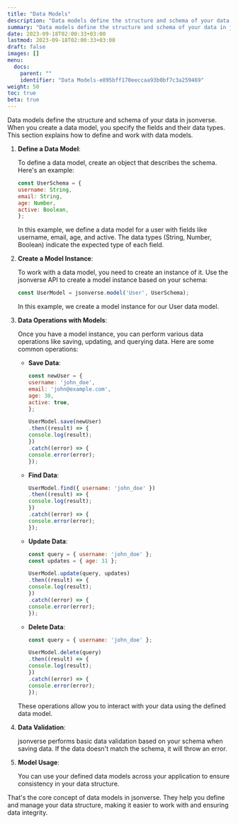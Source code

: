 ```yaml
---
title: "Data Models"
description: "Data models define the structure and schema of your data in jsonverse. When you create a data model, you specify the fields and their data types. This section explains how to define and work with data models."
summary: "Data models define the structure and schema of your data in jsonverse. When you create a data model, you specify the fields and their data types. This section explains how to define and work with data models."
date: 2023-09-18T02:00:33+03:00
lastmod: 2023-09-18T02:00:33+03:00
draft: false
images: []
menu:
  docs:
    parent: ""
    identifier: "Data Models-e895bff170eeccaa93b0bf7c3a259469"
weight: 50
toc: true
beta: true
---
```


Data models define the structure and schema of your data in jsonverse. When you create a data model, you specify the fields and their data types. This section explains how to define and work with data models.

1. **Define a Data Model**:

   To define a data model, create an object that describes the schema. Here's an example:

   ```javascript
   const UserSchema = {
   username: String,
   email: String,
   age: Number,
   active: Boolean,
   };
   ```

   In this example, we define a data model for a user with fields like username, email, age, and active. The data types (String, Number, Boolean) indicate the expected type of each field.

2. **Create a Model Instance**:

   To work with a data model, you need to create an instance of it. Use the jsonverse API to create a model instance based on your schema:

   ```javascript
   const UserModel = jsonverse.model('User', UserSchema);
   ```

   In this example, we create a model instance for our User data model.

3. **Data Operations with Models**:

   Once you have a model instance, you can perform various data operations like saving, updating, and querying data. Here are some common operations:

   - **Save Data**:

     ```javascript
     const newUser = {
     username: 'john_doe',
     email: 'john@example.com',
     age: 30,
     active: true,
     };

     UserModel.save(newUser)
     .then((result) => {
     console.log(result);
     })
     .catch((error) => {
     console.error(error);
     });
     ```

   - **Find Data**:

     ```javascript
     UserModel.find({ username: 'john_doe' })
     .then((result) => {
     console.log(result);
     })
     .catch((error) => {
     console.error(error);
     });
     ```

   - **Update Data**:

     ```javascript
     const query = { username: 'john_doe' };
     const updates = { age: 31 };

     UserModel.update(query, updates)
     .then((result) => {
     console.log(result);
     })
     .catch((error) => {
     console.error(error);
     });
     ```

   - **Delete Data**:

     ```javascript
     const query = { username: 'john_doe' };

     UserModel.delete(query)
     .then((result) => {
     console.log(result);
     })
     .catch((error) => {
     console.error(error);
     });
     ```

   These operations allow you to interact with your data using the defined data model.

4. **Data Validation**:

   jsonverse performs basic data validation based on your schema when saving data. If the data doesn't match the schema, it will throw an error.

5. **Model Usage**:

   You can use your defined data models across your application to ensure consistency in your data structure.

That's the core concept of data models in jsonverse. They help you define and manage your data structure, making it easier to work with and ensuring data integrity.
